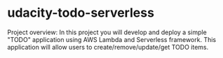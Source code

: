 # udacity-todo-serverless
Project overview: In this project you will develop and deploy a simple "TODO" application using AWS Lambda and Serverless framework. This application will allow users to create/remove/update/get TODO items.
